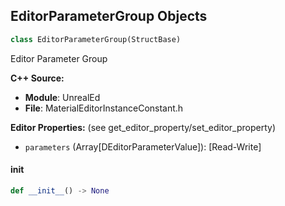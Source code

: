 ## EditorParameterGroup Objects

```python
class EditorParameterGroup(StructBase)
```

Editor Parameter Group

**C++ Source:**

- **Module**: UnrealEd
- **File**: MaterialEditorInstanceConstant.h

**Editor Properties:** (see get_editor_property/set_editor_property)

- ``parameters`` (Array[DEditorParameterValue]):  [Read-Write]

<a id="unreal.EditorParameterGroup.__init__"></a>

#### __init__

```python
def __init__() -> None
```

<a id="unreal.MaterialInstanceBasePropertyOverrides"></a>